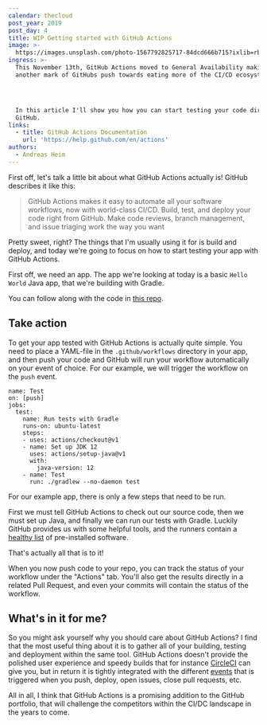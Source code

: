 ```yaml
---
calendar: thecloud
post_year: 2019
post_day: 4
title: WIP Getting started with GitHub Actions
image: >-
  https://images.unsplash.com/photo-1567792825717-84dcd666b715?ixlib=rb-1.2.1&ixid=eyJhcHBfaWQiOjEyMDd9&auto=format&fit=crop&w=1950&q=80
ingress: >-
  This November 13th, GitHub Actions moved to General Availability making
  another mark of GitHubs push towards eating more of the CI/CD ecosystem.




  In this article I'll show you how you can start testing your code directly in
  GitHub.
links:
  - title: GitHub Actions Documentation
    url: 'https://help.github.com/en/actions'
authors:
  - Andreas Heim
---
```

First off, let's talk a little bit about what GitHub Actions actually is! GitHub describes it like this: 
> GitHub Actions makes it easy to automate all your software workflows, now with world-class CI/CD. Build, test, and deploy your code right from GitHub. Make code reviews, branch management, and issue triaging work the way you want

Pretty sweet, right? The things that I'm usually using it for is build and deploy, and today we're going to focus on how to start testing your app with GitHub Actions.

First off, we need an app. The app we're looking at today is a basic `Hello World` Java app, that we're building with Gradle.

You can follow along with the code in [this repo](https://github.com/heim/gh-actions-example).

## Take action

To get your app tested with GitHub Actions is actually quite simple. You need to place a YAML-file in the `.github/workflows` directory in your app, and then push your code and GitHub will run your workflow automatically on your event of choice. For our example, we will trigger the workflow on the `push` event.


```
name: Test
on: [push]
jobs:
  test:
    name: Run tests with Gradle
    runs-on: ubuntu-latest
    steps:
    - uses: actions/checkout@v1
    - name: Set up JDK 12
      uses: actions/setup-java@v1
      with:
        java-version: 12
    - name: Test
      run: ./gradlew --no-daemon test
```


For our example app, there is only a few steps that need to be run.

First we must tell GitHub Actions to check out our source code, then we must set up Java, and finally we can run our tests with Gradle. Luckily GitHub provides us with some helpful tools, and the runners contain a [healthy list](https://help.github.com/en/actions/automating-your-workflow-with-github-actions/software-installed-on-github-hosted-runners) of pre-installed software.

That's actually all that is to it! 

When you now push code to your repo, you can track the status of your workflow under the "Actions" tab. You'll also get the results directly in a related Pull Request, and even your commits will contain the status of the workflow.

## What's in it for me?

So you might ask yourself why you should care about GitHub Actions? I find that the most useful thing about it is to gather all of your building, testing and deployment within the same tool. GitHub Actions doesn't provide the polished user experience and speedy builds that for instance [CircleCI](https://circleci.com) can give you, but in return it is tightly integrated with the different [events](https://help.github.com/en/actions/automating-your-workflow-with-github-actions/events-that-trigger-workflows) that is triggered when you push, deploy, open issues, close pull requests, etc.

All in all, I think that GitHub Actions is a promising addition to the GitHub portfolio, that will challenge the competitors within the CI/DC landscape in the years to come.
